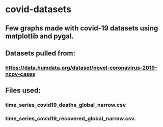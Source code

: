 # covid-datasets
## Few graphs made with covid-19 datasets using matplotlib and pygal.

## Datasets pulled from:
  ### https://data.humdata.org/dataset/novel-coronavirus-2019-ncov-cases
 
## Files used:
  ### time_series_covid19_deaths_global_narrow.csv
  ### time_series_covid19_recovered_global_narrow.csv.
